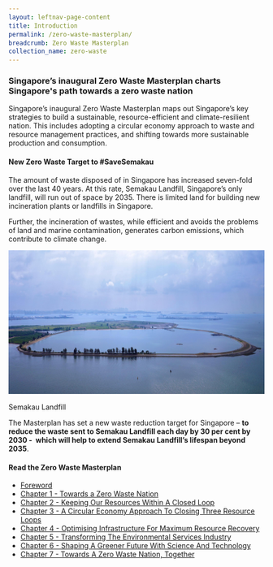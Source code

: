 ```yaml
---
layout: leftnav-page-content
title: Introduction
permalink: /zero-waste-masterplan/
breadcrumb: Zero Waste Masterplan
collection_name: zero-waste
---
```



### Singapore’s inaugural Zero Waste Masterplan charts Singapore's path towards a zero waste nation

Singapore’s inaugural Zero Waste Masterplan maps out Singapore’s key
strategies to build a sustainable, resource-efficient and climate-resilient nation. This
includes adopting a circular economy approach to waste and resource management
practices, and shifting towards more sustainable production and consumption.


#### New Zero Waste Target to #SaveSemakau

The amount of waste disposed of in Singapore has increased seven-fold over the last 40 years. At this rate, Semakau Landfill, Singapore’s only landfill, will run out of space by 2035. There is limited land for building new incineration plants or landfills in Singapore.

Further, the incineration of wastes, while efficient and avoids the problems of land and
marine contamination, generates carbon emissions, which contribute to climate change.

![Semakau Landfill](/images/semakau.jpg)
<caption>Semakau Landfill</caption>

The Masterplan has set a new waste reduction target for Singapore – **to reduce the waste sent to Semakau Landfill each day by 30 per cent by 2030 -  which will help to extend Semakau Landfill’s lifespan beyond 2035**.


#### Read the Zero Waste Masterplan

* [Foreword](/zero-waste-masterplan/foreword/)
* [Chapter 1 - Towards a Zero Waste Nation](/zero-waste-masterplan/chapter1/)
* [Chapter 2 - Keeping Our Resources Within A Closed Loop](/zero-waste-masterplan/chapter2/)
* [Chapter 3 - A Circular Economy Approach To Closing Three Resource Loops](/zero-waste-masterplan/chapter3/)
* [Chapter 4 - Optimising Infrastructure For Maximum Resource Recovery](/zero-waste-masterplan/chapter4/)
* [Chapter 5 - Transforming The Environmental Services Industry](/zero-waste-masterplan/chapter5/)
* [Chapter 6 - Shaping A Greener Future With Science And Technology](/zero-waste-masterplan/chapter6/)
* [Chapter 7 - Towards A Zero Waste Nation, Together](/zero-waste-masterplan/chapter7/)


